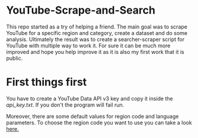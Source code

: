 # YouTube-Scrape-and-Search
This repo started as a try of helping a friend. The main goal was to scrape YouTube for a specific region and category, create a dataset and do some analysis. Ultimately the result was to create a searcher-scraper script for YouTube with multiple way to work it. For sure it can be much more improved and hope you help improve it as it is also my first work that it is public.

# First things first
You have to create a YouTube Data API v3 key and copy it inside the <em>api_key.txt</em>. If you don't the program will fail run. 

Moreover, there are some default values for region code and language parameters. To choose the region code you want to use you can take a look <a href=https://en.wikipedia.org/wiki/ISO_3166-1#Current_codes>here.
  
